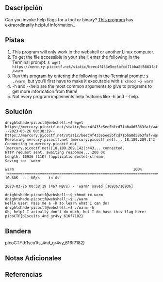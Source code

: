 ## Descripción
Can you invoke help flags for a tool or binary? [This program](https://mercury.picoctf.net/static/beec4f433e5ee5bfcd71bba8d5863faf/warm) has extraordinarily helpful information...

## Pistas 
1. This program will only work in the webshell or another Linux computer.
2. To get the file accessible in your shell, enter the following in the Terminal prompt: `$ wget https://mercury.picoctf.net/static/beec4f433e5ee5bfcd71bba8d5863faf/warm`
3. Run this program by entering the following in the Terminal prompt: `$ ./warm`, but you'll first have to make it executable with `$ chmod +x warm`
4. -h and --help are the most common arguments to give to programs to get more information from them!
5. Not every program implements help features like -h and --help.

## Solución

```
dnightshade-picoctf@webshell:~$ wget https://mercury.picoctf.net/static/beec4f433e5ee5bfcd71bba8d5863faf/warm
--2023-03-26 00:38:19--  https://mercury.picoctf.net/static/beec4f433e5ee5bfcd71bba8d5863faf/warm
Resolving mercury.picoctf.net (mercury.picoctf.net)... 18.189.209.142
Connecting to mercury.picoctf.net (mercury.picoctf.net)|18.189.209.142|:443... connected.
HTTP request sent, awaiting response... 200 OK
Length: 10936 (11K) [application/octet-stream]
Saving to: 'warm'

warm                                                       100%[=======================================================================================================================================>]  10.68K  --.-KB/s    in 0s      

2023-03-26 00:38:19 (467 MB/s) - 'warm' saved [10936/10936]

dnightshade-picoctf@webshell:~$ chmod +x warm
dnightshade-picoctf@webshell:~$ ./warm
Hello user! Pass me a -h to learn what I can do!
dnightshade-picoctf@webshell:~$ ./warm -h
Oh, help? I actually don't do much, but I do have this flag here: picoCTF{b1scu1ts_4nd_gr4vy_616f7182}
```

## Bandera
picoCTF{b1scu1ts_4nd_gr4vy_616f7182}

## Notas Adicionales

## Referencias
